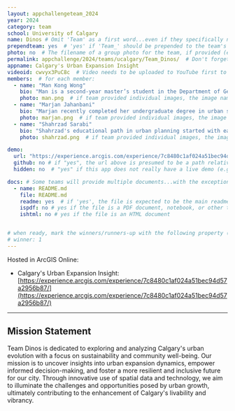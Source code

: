 ```yaml
---
layout: appchallengeteam_2024
year: 2024
category: team
school: University of Calgary
name: Dinos # Omit 'Team' as a first word...even if they specifically named themselves "Team X"
prependteam: yes  # 'yes' if 'Team_' should be prepended to the team's name (i.e., they specifically named themselves "Team X" instead of just "X")
photo: no  # The filename of a group photo for the team, if provided (e.g., team.jpg)...expected to be located inside the images folder in the team's repo.
permalink: appchallenge/2024/teams/ucalgary/Team_Dinos/  # Don't forget to update the school short-code in the URL...
appname: Calgary's Urban Expansion Insight
videoid: cwvyx3PuC8c  # Video needs to be uploaded to YouTube first to get this ID
members:  # for each member:
  - name: "Man Kong Wong"
    bio: "Man is a second-year master’s student in the Department of Geographic Information Systems at the University of Calgary, having pursued his undergraduate degree in Geomatics. His passion for GIS was ignited during his undergraduate studies, where he engaged in community service, utilizing GIS to aid those in need. After gaining substantial experience in the geomatics industry post-graduation, Man Kong embarked on a further educational adventure to explore the vast potential of GIS in diverse fields and its capacity to serve a broader audience. His graduate research is particularly focused on examining the effects of reclamation work for runway construction on water quality in an airport area, showing his dedication to leverage GIS technology for environmental studies."
    photo: man.png  # if team provided individual images, the image named here should exist in the images folder in the team's repo.
  - name: "Marjan Jahanbani"
    bio: "Marjan recently completed her undergraduate degree in urban studies, during which she developed a keen interest in Urban GIS. This growing passion for learning about GIS applications within urban contexts has driven Marjan to pursue a Master’s in Geographic Information Systems at the University of Calgary. Eager to apply this science to analyze and address urban issues, Marjan is committed to utilizing GIS to make meaningful contributions to the field. Marjan enjoys Persian calligraphy, a hobby that provides her with personal fulfillment while inspiring her approach to data visualization through the blending of artistic creativity with analytical insight."
    photo: marjan.png  # if team provided individual images, the image named here should exist in the images folder in the team's repo.
  - name: "Shahrzad Sarabi"
    bio: "Shahrzad's educational path in urban planning started with earning her bachelor's degree from Bojnord University in Iran. She continued to expand her knowledge by obtaining a master's degree from Ferdowsi University of Mashhad, Iran, and is currently advancing her skills with a master’s degree in MGIS. In the last couple of years, Shahrzad has contributed significantly to various GIS-based projects, showcasing her dedication and expertise in the field. Presently, she is applying her GIS skills to a water-based epidemiology project at the Department of Medicine, University of Calgary. With a solid foundation in urban planning and a deep interest in GIS, her career aspirations involve advancing her proficiency in utilizing GIS technologies to address complex challenges in urban planning. She is specifically passionate about contributing to projects that improve urban environments and enhance the quality of life for communities."
    photo: shahrzad.png  # if team provided individual images, the image named here should exist in the images folder in the team's repo.

demo:
  url: "https://experience.arcgis.com/experience/7c8480c1af024a51bec94d57a2956b87/"  # A relative path if hosted from the team's folder in the GitHub repo, otherwise a full url (and specify "no" for the github property below)
  github: no # if "yes", the url above is presumed to be a path relative to the gh_pages URL for the team in GitHub...otherwise, a full URL is expected.
  hidden: no  # "yes" if this app does not really have a live demo (e.g., mobile/AppStudio apps)

docs: # Some teams will provide multiple documents...with the exception of the README.md, these are generally expected to be in a docs/ subfolder of their repo
  - name: README.md
    file: README.md
    readme: yes  # if 'yes', the file is expected to be the main readme document at the root of the team's repository
    ispdf: no # yes if the file is a PDF document, notebook, or other type of file (since the filename will need to be appended to the URL)
    ishtml: no # yes if the file is an HTML document


# when ready, mark the winners/runners-up with the following property (1, 2 or 3 for winners and first/second runners-up):
# winner: 1
---
```


Hosted in ArcGIS Online:

- Calgary's Urban Expansion Insight: [https://experience.arcgis.com/experience/7c8480c1af024a51bec94d57a2956b87/](https://experience.arcgis.com/experience/7c8480c1af024a51bec94d57a2956b87/)

---

## Mission Statement

Team Dinos is dedicated to exploring and analyzing Calgary's urban evolution with a focus on sustainability and community well-being. Our mission is to uncover insights into urban expansion dynamics, empower informed decision-making, and foster a more resilient and inclusive future for our city. Through innovative use of spatial data and technology, we aim to illuminate the challenges and opportunities posed by urban growth, ultimately contributing to the enhancement of Calgary's livability and vibrancy.
